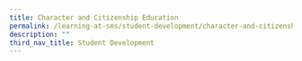 ```yaml
---
title: Character and Citizenship Education
permalink: /learning-at-sms/student-development/character-and-citizenship-education/
description: ""
third_nav_title: Student Development
---
```

